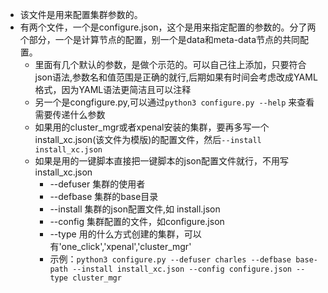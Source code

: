 * 该文件是用来配置集群参数的。
* 有两个文件，一个是configure.json，这个是用来指定配置的参数的。分了两个部分，一个是计算节点的配置，别一个是data和meta-data节点的共同配置。
  * 里面有几个默认的参数，是做个示范的。可以自己往上添加，只要符合json语法,参数名和值范围是正确的就行,后期如果有时间会考虑改成YAML格式，因为YAML语法更简洁且可以注释
  * 另一个是congfigure.py,可以通过`python3 configure.py --help` 来查看需要传递什么参数
  * 如果用的cluster_mgr或者xpenal安装的集群，要再多写一个install_xc.json(该文件为模版)的配置文件，然后`--install install_xc.json`
  * 如果是用的一键脚本直接把一键脚本的json配置文件就行，不用写install_xc.json
    * --defuser 集群的使用者
    * --defbase 集群的base目录
    * --install 集群的json配置文件,如 install.json
    * --config  集群配置的文件，如configure.json
    * --type    用的什么方式创建的集群，可以有'one_click','xpenal','cluster_mgr'
    * 示例：`python3 configure.py --defuser charles --defbase base-path --install install_xc.json --config configure.json --type cluster_mgr`
